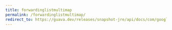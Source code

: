 ```yaml
---
title: forwardinglistmultimap
permalink: /forwardinglistmultimap/
redirect_to: https://guava.dev/releases/snapshot-jre/api/docs/com/google/common/collect/ForwardingListMultimap.html
---
```


